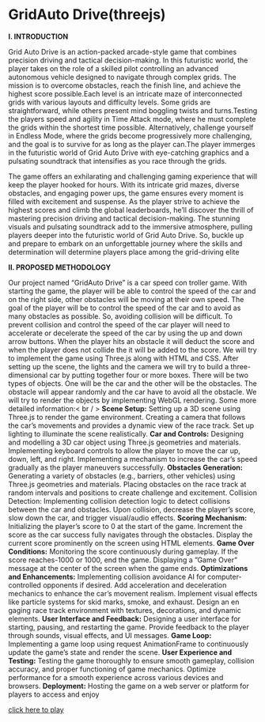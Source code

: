 # GridAuto Drive(threejs)
**I. INTRODUCTION**
 
Grid Auto Drive is an action-packed arcade-style game
 that combines precision driving and tactical decision-making.
 In this futuristic world, the player takes on the role of
 a skilled pilot controlling an advanced autonomous vehicle
 designed to navigate through complex grids. The mission
 is to overcome obstacles, reach the finish line, and achieve
 the highest score possible.Each level is an intricate maze of
 interconnected grids with various layouts and difficulty levels.
 Some grids are straightforward, while others present mind
boggling twists and turns.Testing the players speed and agility
 in Time Attack mode, where he must complete the grids within
 the shortest time possible. Alternatively, challenge yourself in
 Endless Mode, where the grids become progressively more
 challenging, and the goal is to survive for as long as the player
 can.The player immerges in the futuristic world of Grid Auto
 Drive with eye-catching graphics and a pulsating soundtrack
 that intensifies as you race through the grids.
 

The game offers an exhilarating and challenging gaming
 experience that will keep the player hooked for hours. With
 its intricate grid mazes, diverse obstacles, and engaging power
ups, the game ensures every moment is filled with excitement
 and suspense. As the player strive to achieve the highest scores
 and climb the global leaderboards, he’ll discover the thrill of
 mastering precision driving and tactical decision-making. The
 stunning visuals and pulsating soundtrack add to the immersive
 atmosphere, pulling players deeper into the futuristic world of
 Grid Auto Drive. So, buckle up and prepare to embark on an
 unforgettable journey where the skills and determination will
 determine players place among the grid-driving elite


**II. PROPOSED METHODOLOGY**


Our project named “GridAuto Drive” is a car speed con
troller game. With starting the game, the player will be able
 to control the speed of the car and on the right side, other
 obstacles will be moving at their own speed. The goal of the
 player will be to control the speed of the car and to avoid
 as many obstacles as possible. So, avoiding collision will be
 difficult. To prevent collision and control the speed of the car
 player will need to accelerate or decelerate the speed of the
 car by using the up and down arrow buttons. When the player
 hits an obstacle it will deduct the score and when the player
 does not collide the it will be added to the score. We will try
 to implement the game using Three.js along with HTML and
 CSS. After setting up the scene, the lights and the camera we
 will try to build a three-dimensional car by putting together
 four or more boxes. There will be two types of objects. One
 will be the car and the other will be the obstacles. The obstacle
 will appear randomly and the car have to avoid all the obstacle.
 We will try to render the objects by implementing WebGL
 rendering. Some more detailed information:< br / >
 **Scene Setup:** Setting up a 3D scene using Three.js to render
 the game environment. Creating a camera that follows the car’s
 movements and provides a dynamic view of the race track. Set
 up lighting to illuminate the scene realistically.
 **Car and Controls:** Designing and modelling a 3D car
 object using Three.js geometries and materials. Implementing
 keyboard controls to allow the player to move the car up,
 down, left, and right. Implementing a mechanism to increase
 the car’s speed gradually as the player maneuvers successfully.
 **Obstacles Generation:** Generating a variety of obstacles
 (e.g., barriers, other vehicles) using Three.js geometries and
 materials. Placing obstacles on the race track at random
 intervals and positions to create challenge and excitement.
 Collision Detection: Implementing collision detection logic
 to detect collisions between the car and obstacles. Upon
 collision, decrease the player’s score, slow down the car, and
 trigger visual/audio effects.
 **Scoring Mechanism:** Initializing the player’s score to 0 at
 the start of the game. Increment the score as the car success
fully navigates through the obstacles. Display the current score
 prominently on the screen using HTML elements.
**Game Over Conditions:** Monitoring the score continuously
 during gameplay. If the score reaches-1000 or 1000, end the
 game. Displaying a ”Game Over” message at the center of the
 screen when the game ends.
 **Optimizations and Enhancements:** Implementing collision
 avoidance AI for computer-controlled opponents if desired.
 Add acceleration and deceleration mechanics to enhance the
 car’s movement realism. Implement visual effects like particle
 systems for skid marks, smoke, and exhaust. Design an en
gaging race track environment with textures, decorations, and
 dynamic elements.
 **User Interface and Feedback:** Designing a user interface for
 starting, pausing, and restarting the game. Provide feedback to
 the player through sounds, visual effects, and UI messages.
 **Game Loop:** Implementing a game loop using request
 AnimationFrame to continuously update the game’s state and
 render the scene.
 **User Experience and Testing:** Testing the game thoroughly
 to ensure smooth gameplay, collision accuracy, and proper
 functioning of game mechanics. Optimize performance for a
 smooth experience across various devices and browsers.
 **Deployment:** Hosting the game on a web server or platform
 for players to access and enjoy

[click here to play](http://noiron.github.io/race-game-threejs/)
